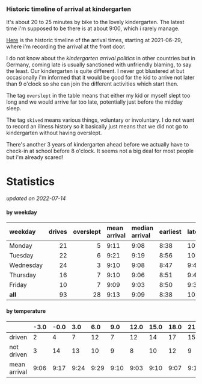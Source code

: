 ### Historic timeline of arrival at kindergarten

It's about 20 to 25 minutes by bike to the lovely kindergarten. 
The latest time i'm supposed to be there is at about 9:00, 
which i rarely manage. 

[Here](times.csv) is the historic timeline of the arrival times, starting
at 2021-06-29, where i'm recording the arrival at the front door.

I do not know about the *kindergarten arrival politics* in other
countries but in Germany, coming late is usually sanctioned 
with unfriendly blaming, to say the least. Our kindergarten is quite
different. I never got blustered at but occasionally i'm informed
that it would be good for the kid to arrive not later than 9 o'clock
so she can join the different activities which start then. 

The tag `overslept` in the table means that either my kid or myself
slept too long and we would arrive far too late, potentially just
before the midday sleep.

The tag `skived` means various things, voluntary or involuntary. I 
do not want to record an illness history so it basically just means
that we did not go to kindergarten without having overslept.

There's another 3 years of kindergarten ahead before we actually 
have to check-in at school before 8 o'clock. It seems not a big deal
for most people but i'm already scared!


# Statistics

*updated on 2022-07-14*

#### by weekday

| weekday   |   drives |   overslept | mean arrival   | median arrival   | earliest   | latest   |
|:----------|---------:|------------:|:---------------|:-----------------|:-----------|:---------|
| Monday    |       21 |           5 | 9:11           | 9:08             | 8:38       | 10:14    |
| Tuesday   |       22 |           6 | 9:21           | 9:19             | 8:56       | 10:15    |
| Wednesday |       24 |           3 | 9:10           | 9:08             | 8:47       | 9:47     |
| Thursday  |       16 |           7 | 9:10           | 9:06             | 8:51       | 9:40     |
| Friday    |       10 |           7 | 9:09           | 9:03             | 8:50       | 9:37     |
| **all**   |       93 |          28 | 9:13           | 9:09             | 8:38       | 10:15    |

#### by temperature

|              | -3.0   | -0.0   | 3.0   | 6.0   | 9.0   | 12.0   | 15.0   | 18.0   | 21.0   | 24.0   | 27.0   |
|:-------------|:-------|:-------|:------|:------|:------|:-------|:-------|:-------|:-------|:-------|:-------|
| driven       | 2      | 4      | 7     | 12    | 7     | 12     | 14     | 17     | 15     | 3      | 0      |
| not driven   | 3      | 14     | 13    | 10    | 9     | 8      | 10     | 12     | 9      | 4      | 1      |
| mean arrival | 9:06   | 9:17   | 9:24  | 9:29  | 9:10  | 9:03   | 9:10   | 9:07   | 9:13   | 9:15   | -      |

